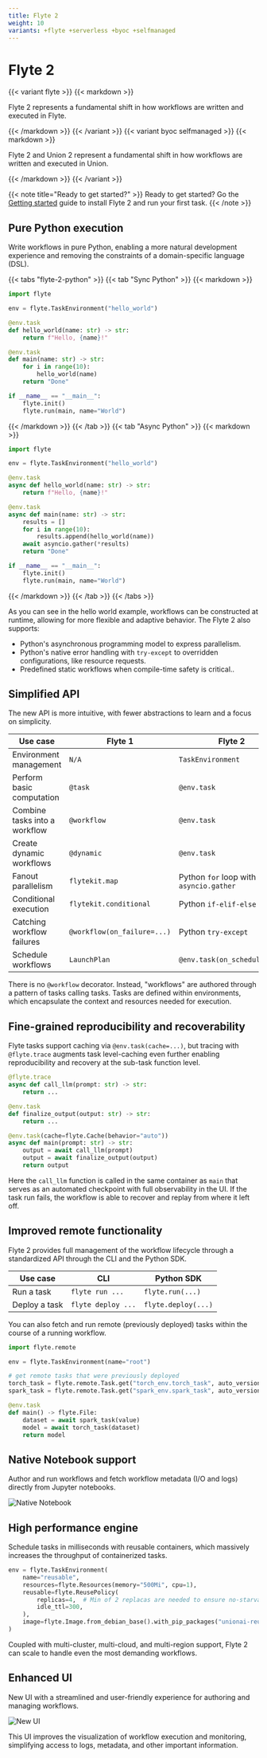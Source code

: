 ```yaml
---
title: Flyte 2
weight: 10
variants: +flyte +serverless +byoc +selfmanaged
---
```


# Flyte 2

{{< variant flyte >}}
{{< markdown >}}

Flyte 2 represents a fundamental shift in how workflows are written and executed in Flyte.

{{< /markdown >}}
{{< /variant >}}
{{< variant byoc selfmanaged >}}
{{< markdown >}}

Flyte 2 and Union 2 represent a fundamental shift in how workflows are written and executed in Union.

{{< /markdown >}}
{{< /variant >}}

{{< note title="Ready to get started?" >}}
Ready to get started? Go the [Getting started](./getting-started.md) guide to install Flyte 2 and run your first task.
{{< /note >}}

## Pure Python execution

Write workflows in pure Python, enabling a more natural development experience and removing the constraints of a
domain-specific language (DSL).

{{< tabs "flyte-2-python" >}}
{{< tab "Sync Python" >}}
{{< markdown >}}
```python
import flyte

env = flyte.TaskEnvironment("hello_world")

@env.task
def hello_world(name: str) -> str:
    return f"Hello, {name}!"

@env.task
def main(name: str) -> str:
    for i in range(10):
        hello_world(name)
    return "Done"

if __name__ == "__main__":
    flyte.init()
    flyte.run(main, name="World")
```
{{< /markdown >}}
{{< /tab >}}
{{< tab "Async Python" >}}
{{< markdown >}}

```python
import flyte

env = flyte.TaskEnvironment("hello_world")

@env.task
async def hello_world(name: str) -> str:
    return f"Hello, {name}!"

@env.task
async def main(name: str) -> str:
    results = []
    for i in range(10):
        results.append(hello_world(name))
    await asyncio.gather(*results)
    return "Done"

if __name__ == "__main__":
    flyte.init()
    flyte.run(main, name="World")
```
{{< /markdown >}}
{{< /tab >}}
{{< /tabs >}}

As you can see in the hello world example, workflows can be constructed at runtime, allowing for more flexible and
adaptive behavior. The Flyte 2 also supports:
* Python's asynchronous programming model to express parallelism.
* Python's native error handling with `try-except` to overridden configurations, like resource requests.
* Predefined static workflows when compile-time safety is critical..

## Simplified API

The new API is more intuitive, with fewer abstractions to learn and a focus on simplicity.

| Use case | Flyte 1 | Flyte 2 |
|---|---|---|
| Environment management | `N/A` | `TaskEnvironment` |
| Perform basic computation | `@task` | `@env.task` |
| Combine tasks into a workflow | `@workflow` | `@env.task` |
| Create dynamic workflows | `@dynamic` | `@env.task` |
| Fanout parallelism | `flytekit.map` | Python `for` loop with `asyncio.gather` |
| Conditional execution | `flytekit.conditional` | Python `if-elif-else` |
| Catching workflow failures | `@workflow(on_failure=...)` | Python `try-except` |
| Schedule workflows | `LaunchPlan` | `@env.task(on_schedule=...)` |

There is no `@workflow` decorator. Instead, "workflows" are authored through a pattern of tasks calling tasks.
Tasks are defined within environments, which encapsulate the context and resources needed for execution.

## Fine-grained reproducibility and recoverability

Flyte tasks support caching via `@env.task(cache=...)`, but tracing with `@flyte.trace` augments task level-caching
even further enabling reproducibility and recovery at the sub-task function level.

```python
@flyte.trace
async def call_llm(prompt: str) -> str:
    return ...

@env.task
def finalize_output(output: str) -> str:
    return ...

@env.task(cache=flyte.Cache(behavior="auto"))
async def main(prompt: str) -> str:
    output = await call_llm(prompt)
    output = await finalize_output(output)
    return output
```

Here the `call_llm` function is called in the same container as `main` that serves as an automated checkpoint with full
observability in the UI. If the task run fails, the workflow is able to recover and replay from where it left off.

## Improved remote functionality

Flyte 2 provides full management of the workflow lifecycle through a standardized API through the CLI and the Python SDK.

| Use case | CLI | Python SDK |
| --- | --- | --- |
| Run a task | `flyte run ...` | `flyte.run(...)` |
| Deploy a task | `flyte deploy ...` | `flyte.deploy(...)` |

You can also fetch and run remote (previously deployed) tasks within the course of a running workflow.

```python
import flyte.remote

env = flyte.TaskEnvironment(name="root")

# get remote tasks that were previously deployed
torch_task = flyte.remote.Task.get("torch_env.torch_task", auto_version="latest")
spark_task = flyte.remote.Task.get("spark_env.spark_task", auto_version="latest")

@env.task
def main() -> flyte.File:
    dataset = await spark_task(value)
    model = await torch_task(dataset)
    return model
```

## Native Notebook support

Author and run workflows and fetch workflow metadata (I/O and logs) directly from Jupyter notebooks.

![Native Notebook](../_static/images/user-guide/notebook.png)

## High performance engine

Schedule tasks in milliseconds with reusable containers, which massively increases the throughput of containerized tasks.

```python
env = flyte.TaskEnvironment(
    name="reusable",
    resources=flyte.Resources(memory="500Mi", cpu=1),
    reusable=flyte.ReusePolicy(
        replicas=4,  # Min of 2 replacas are needed to ensure no-starvation of tasks.
        idle_ttl=300,
    ),
    image=flyte.Image.from_debian_base().with_pip_packages("unionai-reuse==0.1.3"),
)
```

Coupled with multi-cluster, multi-cloud, and multi-region support, Flyte 2 can scale to handle even the most demanding
workflows.

## Enhanced UI

New UI with a streamlined and user-friendly experience for authoring and managing workflows.

![New UI](../_static/images/user-guide/v2ui.png)

This UI improves the visualization of workflow execution and monitoring, simplifying access to logs, metadata, and other
important information.
